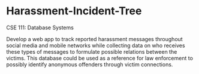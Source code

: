 # Harassment-Incident-Tree

CSE 111: Database Systems

Develop a web app to track reported harassment messages throughout social media and mobile networks while collecting data on who receives these types of messages to formulate possible relations between the victims. This database could be used as a reference for law enforcement to possibly identify anonymous offenders through victim connections.
